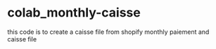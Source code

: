 # colab_monthly-caisse
this code is to create a caisse file from shopify monthly paiement and caisse file 
